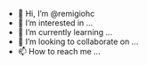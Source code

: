 - 👋 Hi, I’m @remigiohc
- 👀 I’m interested in ...
- 🌱 I’m currently learning ...
- 💞️ I’m looking to collaborate on ...
- 📫 How to reach me ...

<!---
remigiohc/remigiohc is a ✨ special ✨ repository because its `README.md` (this file) appears on your GitHub profile.
You can click the Preview link to take a look at your changes.
--->
